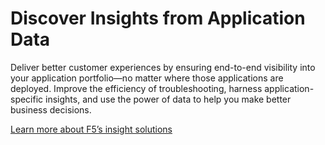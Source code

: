 # Discover Insights from Application Data

Deliver better customer experiences by ensuring end-to-end visibility into your application portfolio—no matter where those applications are deployed.
Improve the efficiency of troubleshooting, harness application-specific insights, and use the power of data to help you make better business decisions.

[Learn more about F5’s insight solutions](https://www.f5.com/solutions/troubleshoot-app-performance-issues-with-f5)
